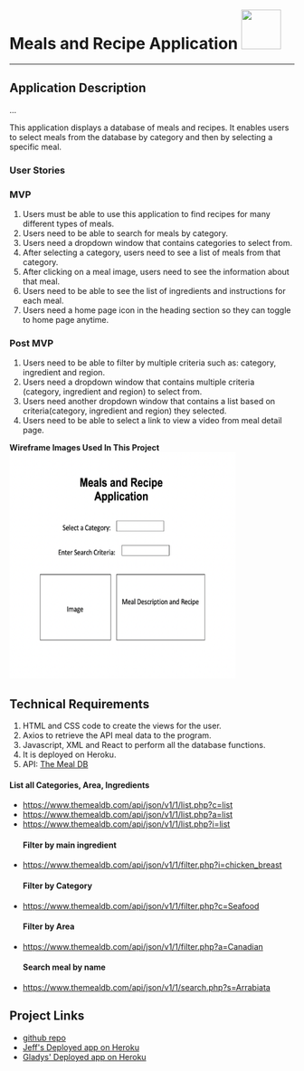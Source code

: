 # **Meals and Recipe Application** <img src="https://image.flaticon.com/icons/svg/608/608857.svg"  width="70" height="70" />
***

## Application Description
...

This application displays a database of meals and recipes. It enables users to select meals from the database by category and then by selecting a specific meal.

### User Stories
### MVP
1.  Users must be able to use this application to find recipes for many different types of meals.
2.  Users need to be able to search for meals by category.
3.  Users need a dropdown window that contains categories to select from.
4.  After selecting a category, users need to see a list of meals from that category. 
5.  After clicking on a meal image, users need to see the information about that meal.
6.  Users need to be able to see the list of ingredients and instructions for each meal.
7.  Users need a home page icon in the heading section so they can toggle to home page anytime.

### Post MVP
1. Users need to be able to filter by multiple criteria such as: category, ingredient and region.
2. Users need a dropdown window that contains multiple criteria (category, ingredient and region) to select from.
3. Users need another dropdown window that contains a list based on criteria(category, ingredient and region) they selected.
4. Users need to be able to select a link to view a video from meal detail page.

**Wireframe Images Used In This Project**
 <img src="https://github.com/gcruz16/project3-meals/blob/master/public/Project3wireframeimage1.png"  width="400" height="400" align-content="center"/>


## Technical Requirements

1. HTML and CSS code to create the views for the user.
2. Axios to retrieve the API meal data to the program.
3. Javascript, XML and React to perform all the database functions.
4. It is deployed on Heroku.
5. API: [The Meal DB](https://www.themealdb.com/api.php) 
  #### List all Categories, Area, Ingredients
* https://www.themealdb.com/api/json/v1/1/list.php?c=list 
* https://www.themealdb.com/api/json/v1/1/list.php?a=list 
* https://www.themealdb.com/api/json/v1/1/list.php?i=list 
  #### Filter by main ingredient
* https://www.themealdb.com/api/json/v1/1/filter.php?i=chicken_breast
  #### Filter by Category
* https://www.themealdb.com/api/json/v1/1/filter.php?c=Seafood
  #### Filter by Area
* https://www.themealdb.com/api/json/v1/1/filter.php?a=Canadian
  #### Search meal by name
* https://www.themealdb.com/api/json/v1/1/search.php?s=Arrabiata


## Project Links
* [github repo](https://github.com/gcruz16/project3-meals)
* [Jeff's Deployed app on Heroku](https://jeffb-project3-meals.herokuapp.com/)
* [Gladys' Deployed app on Heroku](https://meals-app-project3.herokuapp.com/)


